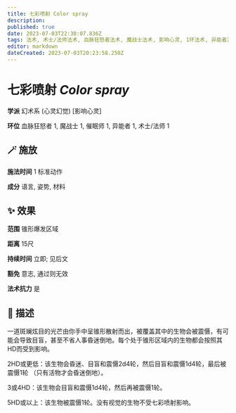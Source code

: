 ```yaml
---
title: 七彩喷射 Color spray
description: 
published: true
date: 2023-07-03T22:30:07.836Z
tags: 法术, 术士/法师法术, 血脉狂怒者法术, 魔战士法术, 影响心灵, 1环法术, 异能者法术, 催眠师法术, 幻术系, 心灵幻觉
editor: markdown
dateCreated: 2023-07-03T20:23:58.250Z
---
```


# **七彩喷射** *Color spray*

**学派** 幻术系 (心灵幻觉) \[影响心灵\] 

**环位** 血脉狂怒者 1, 魔战士 1, 催眠师 1, 异能者 1, 术士/法师 1

## 🪄 施放

**施法时间** 1 标准动作

**成分** 语言, 姿势, 材料

## ✨ 效果  

**范围** 锥形爆发区域

**距离** 15尺  

**持续时间** 立即; 见后文 

**豁免** 意志, 通过则无效

**法术抗力** 是

## 📖 描述

一道斑斓炫目的光芒由你手中呈锥形散射而出，被覆盖其中的生物会被震慑，有可能会导致目盲，甚至不省人事昏迷倒地。每个处于锥形区域内的生物都会按照其HD而受到影响。

  2HD或更低：该生物会昏迷、目盲和震慑2d4轮，然后目盲和震慑1d4轮，最后被震慑1轮 （只有活物才会昏迷倒地）。

  3或4HD：该生物会目盲和震慑1d4轮，然后再被震慑1轮。

  5HD或以上：该生物被震慑1轮。没有视觉的生物不受七彩喷射影响。
    